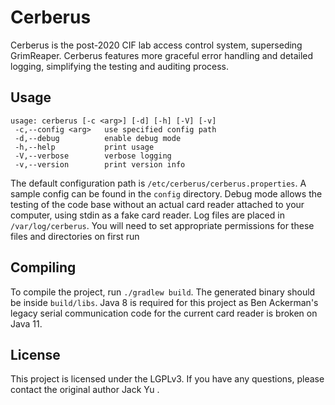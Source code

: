 Cerberus
========

Cerberus is the post-2020 CIF lab access control system, superseding
GrimReaper. Cerberus features more graceful error handling and detailed
logging, simplifying the testing and auditing process.

## Usage

```
usage: cerberus [-c <arg>] [-d] [-h] [-V] [-v]
 -c,--config <arg>   use specified config path
 -d,--debug          enable debug mode
 -h,--help           print usage
 -V,--verbose        verbose logging
 -v,--version        print version info
```

The default configuration path is `/etc/cerberus/cerberus.properties`. A
sample config can be found in the `config` directory. Debug mode allows the
testing of the code base without an actual card reader attached to your
computer, using stdin as a fake card reader. Log files are placed in
`/var/log/cerberus`. You will need to set appropriate permissions for these
files and directories on first run

## Compiling

To compile the project, run `./gradlew build`. The generated binary should be
inside `build/libs`. Java 8 is required for this project as Ben Ackerman's
legacy serial communication code for the current card reader is broken on
Java 11.

## License

This project is licensed under the LGPLv3. If you have any questions, please
contact the original author Jack Yu <yuydevel at protonmail dot com>.

